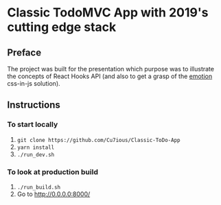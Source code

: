# Classic TodoMVC App with 2019's cutting edge stack

## Preface

The project was built for the presentation which purpose was to illustrate the concepts of React Hooks API (and also to get a grasp of the [emotion](https://emotion.sh/docs/introduction) css-in-js solution).

## Instructions

### To start locally
1. `git clone https://github.com/Cu7ious/Classic-ToDo-App`
2. `yarn install`
3. `./run_dev.sh`

### To look at production build
1. `./run_build.sh`
2. Go to http://0.0.0.0:8000/
